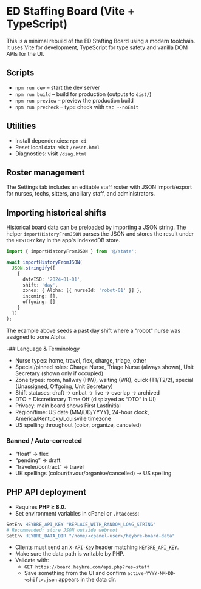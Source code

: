 # ED Staffing Board (Vite + TypeScript)

This is a minimal rebuild of the ED Staffing Board using a modern toolchain.
It uses Vite for development, TypeScript for type safety and vanilla DOM APIs
for the UI.

## Scripts

- `npm run dev` – start the dev server
- `npm run build` – build for production (outputs to `dist/`)
- `npm run preview` – preview the production build
- `npm run precheck` – type check with `tsc --noEmit`

## Utilities

- Install dependencies: `npm ci`
- Reset local data: visit `/reset.html`
- Diagnostics: visit `/diag.html`

## Roster management

The Settings tab includes an editable staff roster with JSON import/export for nurses, techs, sitters, ancillary staff, and administrators.

## Importing historical shifts

Historical board data can be preloaded by importing a JSON string.  The helper
`importHistoryFromJSON` parses the JSON and stores the result under the
`HISTORY` key in the app's IndexedDB store.

```ts
import { importHistoryFromJSON } from '@/state';

await importHistoryFromJSON(
  JSON.stringify([
    {
      dateISO: '2024-01-01',
      shift: 'day',
      zones: { Alpha: [{ nurseId: 'robot-01' }] },
      incoming: [],
      offgoing: []
    }
  ])
);
```

The example above seeds a past day shift where a "robot" nurse was assigned to
zone Alpha.

-## Language & Terminology

- Nurse types: home, travel, flex, charge, triage, other
- Special/pinned roles: Charge Nurse, Triage Nurse (always shown), Unit Secretary (shown only if occupied)
- Zone types: room, hallway (HW), waiting (WR), quick (T1/T2/2), special (Unassigned, Offgoing, Unit Secretary)
- Shift statuses: draft → onbat → live → overlap → archived
- DTO = Discretionary Time Off (displayed as “DTO” in UI)
- Privacy: main board shows First LastInitial
- Region/time: US date (MM/DD/YYYY), 24-hour clock, America/Kentucky/Louisville timezone
- US spelling throughout (color, organize, canceled)

### Banned / Auto-corrected
- “float” → flex
- “pending” → draft
- “traveler/contract” → travel
- UK spellings (colour/favour/organise/cancelled) → US spelling

## PHP API deployment

- Requires **PHP ≥ 8.0**.
- Set environment variables in cPanel or `.htaccess`:

```apache
SetEnv HEYBRE_API_KEY "REPLACE_WITH_RANDOM_LONG_STRING"
# Recommended: store JSON outside webroot
SetEnv HEYBRE_DATA_DIR "/home/<cpanel-user>/heybre-board-data"
```

- Clients must send an `X-API-Key` header matching `HEYBRE_API_KEY`.
- Make sure the data path is writable by PHP.
- Validate with:
  - `GET https://board.heybre.com/api.php?res=staff`
  - Save something from the UI and confirm `active-YYYY-MM-DD-<shift>.json` appears in the data dir.
